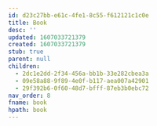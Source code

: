 ```yaml
---
id: d23c27bb-e61c-4fe1-8c55-f612121c1c0e
title: Book
desc: ''
updated: 1607033721379
created: 1607033721379
stub: true
parent: null
children:
  - 2dc1e2dd-2f34-456a-bb1b-33e282cbea3a
  - 09e58a88-9f89-4e0f-b117-aea007a42901
  - 29f392b6-0f60-48d7-bfff-87eb3b0ebc72
nav_order: 8
fname: book
hpath: book
---
```



